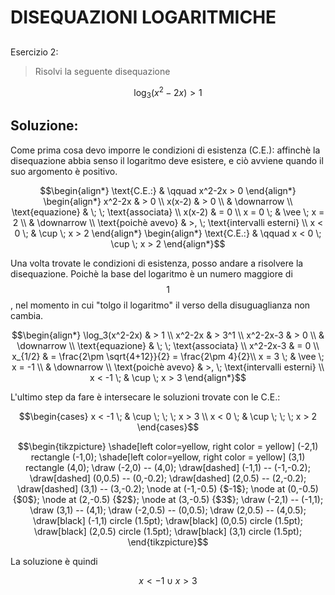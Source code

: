 ﻿# DISEQUAZIONI LOGARITMICHE

<!--Upmath extremely simplifies this task by using Markdown and LaTeX. It converts the Markdown syntax extended with LaTeX equations support into HTML code you can publish anywhere on the web.-->

<!--![Paper written in LaTeX](/i/latex.jpg)-->

## 

Esercizio 2:

> Risolvi la seguente disequazione

$$\log_3(x^2-2x) > 1$$

## Soluzione: 

Come prima cosa devo imporre le condizioni di esistenza (C.E.): affinchè la disequazione abbia senso il logaritmo deve esistere, e ciò avviene quando il suo argomento è positivo. 

$$\begin{align*}
\text{C.E.:} & \qquad x^2-2x > 0 
\end{align*}
\begin{align*}
x^2-2x & > 0 \\
x(x-2) & > 0 \\
 & \downarrow \\
\text{equazione}  & \; \; \text{associata} \\
x(x-2) & = 0 \\
x = 0 \; & \vee \; x = 2 \\
& \downarrow \\
\text{poichè avevo} & >, \; \text{intervalli esterni} \\
x < 0 \; & \cup \; x > 2
\end{align*}
\begin{align*}
\text{C.E.:} & \qquad x < 0 \; \cup \; x > 2
\end{align*}$$

Una volta trovate le condizioni di esistenza, posso andare a risolvere la disequazione. Poichè la base del logaritmo è un numero maggiore di $$1$$, nel momento in cui "tolgo il logaritmo" il verso della disuguaglianza non cambia. 

$$\begin{align*}
\log_3(x^2-2x) & > 1 \\
x^2-2x & > 3^1 \\
x^2-2x-3 & > 0 \\
& \downarrow \\
\text{equazione}  & \; \; \text{associata} \\
x^2-2x-3 & = 0 \\
x_{1/2} & = \frac{2\pm \sqrt{4+12}}{2} = \frac{2\pm 4}{2}\\
x = 3 \; & \vee \; x = -1 \\
& \downarrow \\
\text{poichè avevo} & >, \; \text{intervalli esterni} \\
x < -1 \; & \cup \; x > 3
\end{align*}$$ 

L'ultimo step da fare è intersecare le soluzioni trovate con le C.E.:

$$\begin{cases}
x < -1 \; & \cup \; \; \; x > 3 \\
x < 0 \; & \cup \; \; \; x > 2
\end{cases}$$

$$\begin{tikzpicture}
\shade[left color=yellow, right color = yellow] (-2,1) rectangle (-1,0);
\shade[left color=yellow, right color = yellow] (3,1) rectangle (4,0);
\draw (-2,0) -- (4,0);
\draw[dashed] (-1,1) -- (-1,-0.2);
\draw[dashed] (0,0.5) -- (0,-0.2);
\draw[dashed] (2,0.5) -- (2,-0.2);
\draw[dashed] (3,1) -- (3,-0.2);
\node at (-1,-0.5) {$-1$};
\node at (0,-0.5) {$0$};
\node at (2,-0.5) {$2$};
\node at (3,-0.5) {$3$};
\draw (-2,1) -- (-1,1);
\draw (3,1) -- (4,1);
\draw (-2,0.5) -- (0,0.5);
\draw (2,0.5) -- (4,0.5);
\draw[black] (-1,1) circle (1.5pt);
\draw[black] (0,0.5) circle (1.5pt);
\draw[black] (2,0.5) circle (1.5pt);
\draw[black] (3,1) circle (1.5pt);
\end{tikzpicture}$$

La soluzione è quindi 

$$x < -1 \; \cup \; x > 3$$



